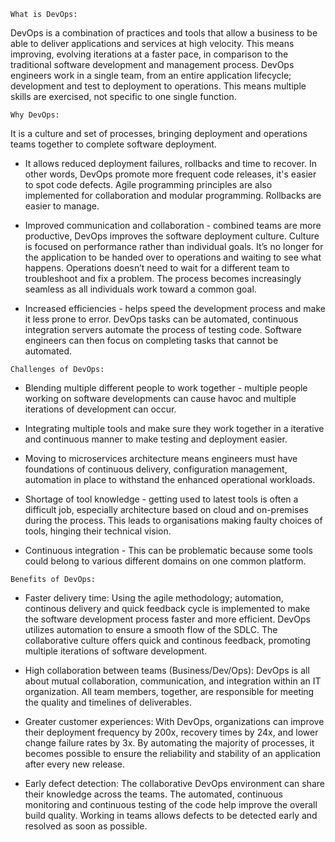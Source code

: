 ```What is DevOps:```

DevOps is a combination of practices and tools that allow a business to be able to deliver applications and services at high velocity. This means improving, evolving iterations at a faster pace, in comparison to the traditional software development and management process. DevOps engineers work in a single team, from an entire application lifecycle; development and test to deployment to operations. This means multiple skills are exercised, not specific to one single function. 

```Why DevOps:```

It is a culture and set of processes, bringing deployment and operations teams together to complete software deployment. 

- It allows reduced deployment failures, rollbacks and time to recover. In other words, DevOps promote more frequent code releases, it's easier to spot code defects. Agile programming principles are also implemented for collaboration and modular programming. Rollbacks are easier to manage.

- Improved communication and collaboration - combined teams are more productive, DevOps improves the software deployment culture. Culture is focused on performance rather than individual goals. It’s no longer for the application to be handed over to operations and waiting to see what happens. Operations doesn’t need to wait for a different team to troubleshoot and fix a problem. The process becomes increasingly seamless as all individuals work toward a common goal.

- Increased efficiencies - helps speed the development process and make it less prone to error. DevOps tasks can be automated, continuous integration servers automate the process of testing code. Software engineers can then focus on completing tasks that cannot be automated.

```Challenges of DevOps:```

- Blending multiple different people to work together - multiple people working on software developments can cause havoc and multiple iterations of development can occur. 

- Integrating multiple tools and make sure they work together in a iterative and continuous manner to make testing and deployment easier.   

- Moving to microservices architecture means engineers must have foundations of continuous delivery, configuration management, automation in place to withstand the enhanced operational workloads. 

- Shortage of tool knowledge - getting used to latest tools is often a difficult job, especially architecture based on cloud and on-premises during the process. This leads to organisations making faulty choices of tools, hinging their technical vision. 

- Continuous integration - This can be problematic because some tools could belong to various different domains on one common platform. 

```Benefits of DevOps:```

- Faster delivery time: Using the agile methodology; automation, continous delivery and quick feedback cycle is implemented to make the software development process faster and more efficient. DevOps utilizes automation to ensure a smooth flow of the SDLC. The collaborative culture offers quick and continous feedback, promoting multiple iterations of software development. 

- High collaboration between teams (Business/Dev/Ops): DevOps  is all about mutual collaboration, communication, and integration within an IT organization. All team members, together, are responsible for meeting the quality and timelines of deliverables. 

- Greater customer experiences: With DevOps, organizations can improve their deployment frequency by 200x, recovery times by 24x, and lower change failure rates by 3x. By automating the majority of processes, it becomes possible to ensure the reliability and stability of an application after every new release. 

- Early defect detection: The collaborative DevOps environment can share their knowledge across the teams. The automated, continuous monitoring and continuous testing of the code help improve the overall build quality. Working in teams allows defects to be detected early and resolved as soon as possible. 

